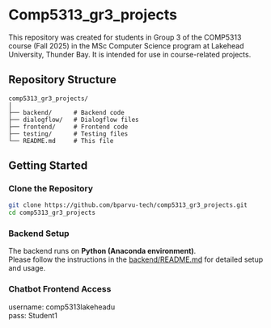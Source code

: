 # Comp5313_gr3_projects

This repository was created for students in Group 3 of the COMP5313 course (Fall 2025) in the MSc Computer Science program at Lakehead University, Thunder Bay. It is intended for use in course-related projects.

## Repository Structure

```plaintext
comp5313_gr3_projects/
│
├── backend/      # Backend code
├── dialogflow/   # Dialogflow files
├── frontend/     # Frontend code
├── testing/      # Testing files
└── README.md     # This file
```

## Getting Started

### Clone the Repository

```bash
git clone https://github.com/bparvu-tech/comp5313_gr3_projects.git
cd comp5313_gr3_projects
```

### Backend Setup

The backend runs on **Python (Anaconda environment)**.  
Please follow the instructions in the [backend/README.md](backend/README.md) for detailed setup and usage.

### Chatbot Frontend Access

username: comp5313lakeheadu   
pass: Student1
